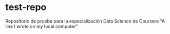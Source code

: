 # test-repo
Repositorio de prueba para la especialización Data Science de Coursera
"A line I wrote on my local computer" 

